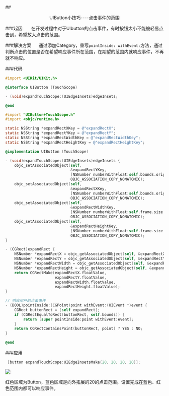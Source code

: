 ##<center>UIButton小技巧----点击事件的范围</center>

###起因
&#160; &#160; &#160; 在开发过程中对于UIbutton的点击事件，有时按钮太小不能被轻易点击到，希望放大点击的范围。

###解决方案
&#160; &#160; &#160;通过添加Category，重写`pointInside: withEvent:`方法，通过判断点击的位置是否在希望响应事件所在范围，在期望的范围内就响应事件，不再就不响应。

###代码

```Objective-C
#import <UIKit/UIKit.h>

@interface UIButton (TouchScope)

- (void)expandTouchScope:(UIEdgeInsets)edgeInsets;

@end
```

```Objective-C
#import "UIButton+TouchScope.h"
#import <objc/runtime.h>

static NSString *expandRectXKey = @"expandRectX";
static NSString *expandRectYKey = @"expandRectY";
static NSString *expandRectWidthKey = @"expandRectWidthKey";
static NSString *expandRectHeightKey = @"expandRectHeightKey";

@implementation UIButton (TouchScope)

- (void)expandTouchScope:(UIEdgeInsets)edgeInsets {
    objc_setAssociatedObject(self,
                             &expandRectYKey,
                             [NSNumber numberWithFloat:self.bounds.origin.y - edgeInsets.top],
                             OBJC_ASSOCIATION_COPY_NONATOMIC);
    objc_setAssociatedObject(self,
                             &expandRectXKey,
                             [NSNumber numberWithFloat:self.bounds.origin.x - edgeInsets.left],
                             OBJC_ASSOCIATION_COPY_NONATOMIC);
    objc_setAssociatedObject(self,
                             &expandRectWidthKey,
                             [NSNumber numberWithFloat:self.frame.size.width + edgeInsets.left + edgeInsets.right],
                             OBJC_ASSOCIATION_COPY_NONATOMIC);
    objc_setAssociatedObject(self,
                             &expandRectHeightKey,
                             [NSNumber numberWithFloat:self.frame.size.height + edgeInsets.top + edgeInsets.bottom],
                             OBJC_ASSOCIATION_COPY_NONATOMIC);
}

- (CGRect)expandRect {
    NSNumber *expandRectX = objc_getAssociatedObject(self, &expandRectXKey);
    NSNumber *expandRectY = objc_getAssociatedObject(self, &expandRectYKey);
    NSNumber *expandRectWidth = objc_getAssociatedObject(self, &expandRectWidthKey);
    NSNumber *expandRectHeight = objc_getAssociatedObject(self, &expandRectHeightKey);
    return CGRectMake(expandRectX.floatValue,
                      expandRectY.floatValue,
                      expandRectWidth.floatValue,
                      expandRectHeight.floatValue);
}

// 响应用户的点击事件
- (BOOL)pointInside:(CGPoint)point withEvent:(UIEvent *)event {
    CGRect buttonRect = [self expandRect];
    if (CGRectEqualToRect(buttonRect, self.bounds)) {
        return [super pointInside:point withEvent:event];
    }
    return CGRectContainsPoint(buttonRect, point) ? YES : NO;
}

@end

```

###应用

```Objective-C
 [button expandTouchScope:UIEdgeInsetsMake(20, 20, 20, 20)];
```


![](http://osz3uubsl.bkt.clouddn.com/1508322671.png?imageMogr2/thumbnail/!70p)


红色区域为Button，蓝色区域是向外拓展的20的点击范围。设置完成在蓝色、红色范围内都可以响应事件。
